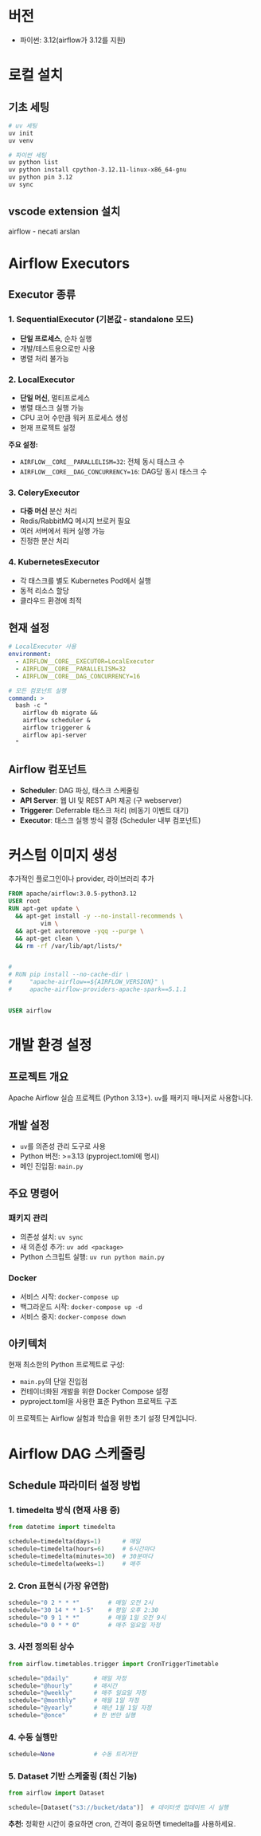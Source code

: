 

# 버전
- 파이썬: 3.12(airflow가 3.12를 지원)


# 로컬 설치

## 기초 세팅

```bash
# uv 세팅
uv init
uv venv

# 파이썬 세팅
uv python list
uv python install cpython-3.12.11-linux-x86_64-gnu
uv python pin 3.12
uv sync
```

## vscode extension 설치
airflow - necati arslan



# Airflow Executors

## Executor 종류

### 1. SequentialExecutor (기본값 - standalone 모드)
- **단일 프로세스**, 순차 실행
- 개발/테스트용으로만 사용
- 병렬 처리 불가능

### 2. LocalExecutor
- **단일 머신**, 멀티프로세스
- 병렬 태스크 실행 가능
- CPU 코어 수만큼 워커 프로세스 생성
- 현재 프로젝트 설정

**주요 설정:**
- `AIRFLOW__CORE__PARALLELISM=32`: 전체 동시 태스크 수
- `AIRFLOW__CORE__DAG_CONCURRENCY=16`: DAG당 동시 태스크 수

### 3. CeleryExecutor
- **다중 머신** 분산 처리
- Redis/RabbitMQ 메시지 브로커 필요
- 여러 서버에서 워커 실행 가능
- 진정한 분산 처리

### 4. KubernetesExecutor
- 각 태스크를 별도 Kubernetes Pod에서 실행
- 동적 리소스 할당
- 클라우드 환경에 최적

## 현재 설정

```yaml
# LocalExecutor 사용
environment:
  - AIRFLOW__CORE__EXECUTOR=LocalExecutor
  - AIRFLOW__CORE__PARALLELISM=32
  - AIRFLOW__CORE__DAG_CONCURRENCY=16

# 모든 컴포넌트 실행
command: >
  bash -c "
    airflow db migrate &&
    airflow scheduler &
    airflow triggerer &
    airflow api-server
  "
```

## Airflow 컴포넌트

- **Scheduler**: DAG 파싱, 태스크 스케줄링
- **API Server**: 웹 UI 및 REST API 제공 (구 webserver)
- **Triggerer**: Deferrable 태스크 처리 (비동기 이벤트 대기)
- **Executor**: 태스크 실행 방식 결정 (Scheduler 내부 컴포넌트)

# 커스텀 이미지 생성
추가적인 플로그인이나 provider, 라이브러리 추가
```dockerfile
FROM apache/airflow:3.0.5-python3.12
USER root
RUN apt-get update \
  && apt-get install -y --no-install-recommends \
         vim \
  && apt-get autoremove -yqq --purge \
  && apt-get clean \
  && rm -rf /var/lib/apt/lists/*


# 
# RUN pip install --no-cache-dir \
#     "apache-airflow==${AIRFLOW_VERSION}" \
#     apache-airflow-providers-apache-spark==5.1.1


USER airflow

```

# 개발 환경 설정

## 프로젝트 개요

Apache Airflow 실습 프로젝트 (Python 3.13+). `uv`를 패키지 매니저로 사용합니다.

## 개발 설정

- `uv`를 의존성 관리 도구로 사용
- Python 버전: >=3.13 (pyproject.toml에 명시)
- 메인 진입점: `main.py`

## 주요 명령어

### 패키지 관리
- 의존성 설치: `uv sync`
- 새 의존성 추가: `uv add <package>`
- Python 스크립트 실행: `uv run python main.py`

### Docker
- 서비스 시작: `docker-compose up`
- 백그라운드 시작: `docker-compose up -d`
- 서비스 중지: `docker-compose down`

## 아키텍처

현재 최소한의 Python 프로젝트로 구성:
- `main.py`의 단일 진입점
- 컨테이너화된 개발을 위한 Docker Compose 설정
- pyproject.toml을 사용한 표준 Python 프로젝트 구조

이 프로젝트는 Airflow 실험과 학습을 위한 초기 설정 단계입니다.

# Airflow DAG 스케줄링

## Schedule 파라미터 설정 방법

### 1. timedelta 방식 (현재 사용 중)
```python
from datetime import timedelta

schedule=timedelta(days=1)      # 매일
schedule=timedelta(hours=6)     # 6시간마다  
schedule=timedelta(minutes=30)  # 30분마다
schedule=timedelta(weeks=1)     # 매주
```

### 2. Cron 표현식 (가장 유연함)
```python
schedule="0 2 * * *"        # 매일 오전 2시
schedule="30 14 * * 1-5"    # 평일 오후 2:30
schedule="0 9 1 * *"        # 매월 1일 오전 9시
schedule="0 0 * * 0"        # 매주 일요일 자정
```

### 3. 사전 정의된 상수
```python
from airflow.timetables.trigger import CronTriggerTimetable

schedule="@daily"       # 매일 자정
schedule="@hourly"      # 매시간
schedule="@weekly"      # 매주 일요일 자정  
schedule="@monthly"     # 매월 1일 자정
schedule="@yearly"      # 매년 1월 1일 자정
schedule="@once"        # 한 번만 실행
```

### 4. 수동 실행만
```python
schedule=None           # 수동 트리거만
```

### 5. Dataset 기반 스케줄링 (최신 기능)
```python
from airflow import Dataset

schedule=[Dataset("s3://bucket/data")]  # 데이터셋 업데이트 시 실행
```

**추천:** 정확한 시간이 중요하면 cron, 간격이 중요하면 timedelta를 사용하세요.

